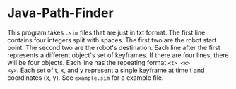 # Java-Path-Finder
This program takes <code>.sim</code> files that are just in txt format. The first line contains four integers split with spaces. The first two are the robot start point. The second two are the robot's destination.
Each line after the first represents a different object's set of keyframes. If there are four lines, there will be four objects. Each line has the repeating format <code>\<t\> \<x\> \<y\></code>. Each set of t, x, and y represent a single keyframe at time t and coordinates (x, y).
See <code>example.sim</code> for a example file.
